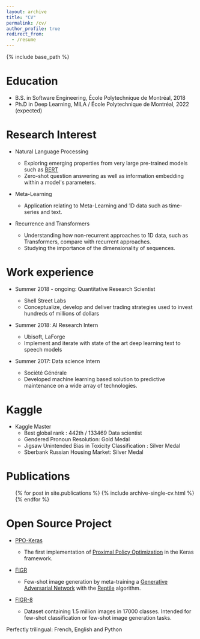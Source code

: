 ```yaml
---
layout: archive
title: "CV"
permalink: /cv/
author_profile: true
redirect_from:
  - /resume
---
```


{% include base_path %}

Education
======
* B.S. in Software Engineering, École Polytechnique de Montréal, 2018
* Ph.D in Deep Learning, MILA / École Polytechnique de Montréal, 2022 (expected)

Research Interest
======
* Natural Language Processing
  * Exploring emerging properties from very large pre-trained models such as [BERT](https://arxiv.org/abs/1810.04805)
  * Zero-shot question answering as well as information embedding within a model's parameters.
  
* Meta-Learning
  * Application relating to Meta-Learning and 1D data such as time-series and text.
  
* Recurrence and Transformers
  * Understanding how non-recurrent approaches to 1D data, such as Transformers, compare with recurrent approaches.
  * Studying the importance of the dimensionality of sequences.

Work experience
======
* Summer 2018 - ongoing: Quantitative Research Scientist
  * Shell Street Labs
  * Conceptualize, develop and deliver trading strategies used to invest hundreds of millions of dollars

* Summer 2018: AI Research Intern
  * Ubisoft, LaForge
  * Implement and iterate with state of the art deep learning text to speech models

* Summer 2017: Data science Intern
  * Société Générale
  * Developed machine learning based solution to predictive maintenance on a wide array of technologies.
  
Kaggle
======
* Kaggle Master
  * Best global rank : 442th / 133469 Data scientist
  * Gendered Pronoun Resolution: Gold Medal
  * Jigsaw Unintended Bias in Toxicity Classification : Silver Medal
  * Sberbank Russian Housing Market: Silver Medal

Publications
======
  <ul>{% for post in site.publications %}
    {% include archive-single-cv.html %}
  {% endfor %}</ul>

Open Source Project
======

* [PPO-Keras](https://github.com/LuEE-C/PPO-Keras)
  * The first implementation of [Proximal Policy Optimization](https://arxiv.org/abs/1707.06347) in the Keras framework.
  
* [FIGR](https://github.com/LuEE-C/FIGR)
  * Few-shot image generation by meta-training a [Generative Adversarial Network](https://arxiv.org/abs/1406.2661) with the [Reptile](https://arxiv.org/abs/1803.02999) algorithm.
  
* [FIGR-8](https://github.com/marcdemers/FIGR-8)
  * Dataset containing 1.5 million images in 17000 classes. Intended for few-shot classification or few-shot image generation tasks.
  
Perfectly trilingual: French, English and Python

